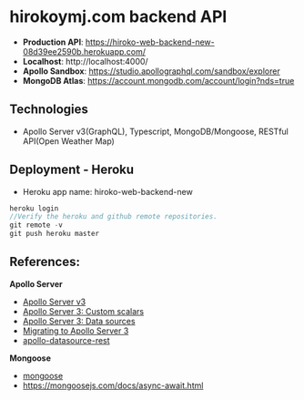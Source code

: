# hirokoymj.com backend API

- **Production API**: https://hiroko-web-backend-new-08d39ee2590b.herokuapp.com/
- **Localhost**: http://localhost:4000/
- **Apollo Sandbox**: https://studio.apollographql.com/sandbox/explorer
- **MongoDB Atlas**: https://account.mongodb.com/account/login?nds=true

## Technologies

- Apollo Server v3(GraphQL), Typescript, MongoDB/Mongoose, RESTful API(Open Weather Map)

## Deployment - Heroku

- Heroku app name: hiroko-web-backend-new

```js
heroku login
//Verify the heroku and github remote repositories.
git remote -v
git push heroku master
```

## References:

**Apollo Server**

- [Apollo Server v3](https://www.apollographql.com/docs/apollo-server/v3)
- [Apollo Server 3: Custom scalars](https://www.apollographql.com/docs/apollo-server/v3/schema/custom-scalars)
- [Apollo Server 3: Data sources](https://www.apollographql.com/docs/apollo-server/v3/data/data-sources)
- [Migrating to Apollo Server 3](https://www.apollographql.com/docs/apollo-server/v3/migration)
- [apollo-datasource-rest](https://www.npmjs.com/package/apollo-datasource-rest)

**Mongoose**

- [mongoose](https://mongoosejs.com/docs/connections.html#options)
- https://mongoosejs.com/docs/async-await.html

